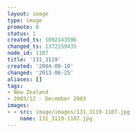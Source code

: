 ```yaml
---
layout: image
type: image
promote: 0
status: 1
created_ts: 1092143596
changed_ts: 1372159435
node_id: 1107
title: '131_3119'
created: '2004-08-10'
changed: '2013-06-25'
aliases: []
tags:
- New Zealand
- 2003/12 - December 2003
images:
- - src: image/images/131_3119-1107.jpg
    name: 131_3119-1107.jpg
---
```



